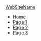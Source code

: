 <nav class="navbar navbar-default">
     <div class="container-fluid">
         <div class="navbar-header"> <a class="navbar-brand" href="#">WebSiteName</a> 
         </div>
         <ul class="nav navbar-nav">
             <li class="active"><a href="#">Home</a>
             </li>
             <li><a href="#">Page 1</a>
             </li>
             <li><a href="#">Page 2</a>
             </li>
             <li><a href="#">Page 3</a>
             </li>
         </ul>
     </div>
 </nav>
